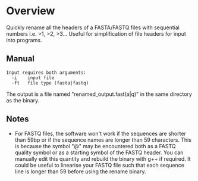 # Overview
Quickly rename all the headers of a FASTA/FASTQ files with sequential numbers i.e. >1, >2, >3... Useful for simplification of file headers for input into programs.

## Manual
```
Input requires both arguments:
  -i    input file
  -ft   file type (fasta|fastq)
  ```
The output is a file named "renamed_output.fast(a|q)" in the same directory as the binary.
## Notes
- For FASTQ files, the software won't work if the sequences are shorter than 59bp or if the sequence names are longer than 59 characters. This is because the symbol "@" may be encountered both as a FASTQ quality symbol or as a starting symbol of the FASTQ header. You can manually edit this quantity and rebuild the binary with g++ if required. It could be useful to linearise your FASTQ file such that each sequence line is longer than 59 before using the rename binary.
